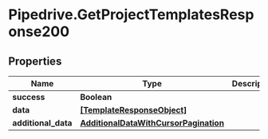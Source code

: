 # Pipedrive.GetProjectTemplatesResponse200

## Properties

Name | Type | Description | Notes
------------ | ------------- | ------------- | -------------
**success** | **Boolean** |  | [optional] 
**data** | [**[TemplateResponseObject]**](TemplateResponseObject.md) |  | [optional] 
**additional_data** | [**AdditionalDataWithCursorPagination**](AdditionalDataWithCursorPagination.md) |  | [optional] 


